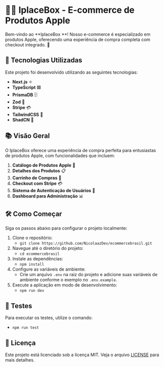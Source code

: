 # 🍏📱 IplaceBox - E-commerce de Produtos Apple

Bem-vindo ao **IplaceBox **! Nosso e-commerce é especializado em produtos Apple, oferecendo uma experiência de compra completa com checkout integrado. 🚀

## 🚀 Tecnologias Utilizadas

Este projeto foi desenvolvido utilizando as seguintes tecnologias:

- **Next.js** ⚛️
- **TypeScript** 🟦
- **PrismaDB** 🗄️
- **Zod** 📏
- **Stripe** 💳
- **TailwindCSS** 🎨
- **ShadCN** 🌟

## 📚 Visão Geral

O IplaceBox  oferece uma experiência de compra perfeita para entusiastas de produtos Apple, com funcionalidades que incluem:

1. **Catálogo de Produtos Apple** 🍏
2. **Detalhes dos Produtos** 📋
3. **Carrinho de Compras** 🛒
4. **Checkout com Stripe** 💳
5. **Sistema de Autenticação de Usuários** 🔐
6. **Dashboard para Administração** 📊

## 🛠️ Como Começar

Siga os passos abaixo para configurar o projeto localmente:

1. Clone o repositório:
   - `git clone https://github.com/NicolaazDev/ecommercebrasil.git`
2. Navegue até o diretório do projeto:
   - `cd ecommercebrasil`
3. Instale as dependências:
   - `npm install`
4. Configure as variáveis de ambiente:
   - Crie um arquivo `.env` na raiz do projeto e adicione suas variáveis de ambiente conforme o exemplo no `.env.example`.
5. Execute a aplicação em modo de desenvolvimento:
   - `npm run dev`

## 🧪 Testes

Para executar os testes, utilize o comando:
- `npm run test`

## 📝 Licença

Este projeto está licenciado sob a licença MIT. Veja o arquivo [LICENSE](./LICENSE) para mais detalhes.
